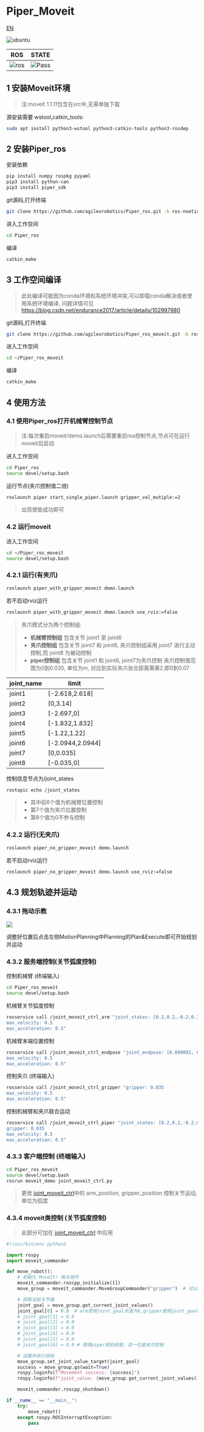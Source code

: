 # Piper_Moveit

[EN](README(EN).md)

![ubuntu](https://img.shields.io/badge/Ubuntu-20.04-orange.svg)

|ROS |STATE|
|---|---|
|![ros](https://img.shields.io/badge/ROS-noetic-blue.svg)|![Pass](https://img.shields.io/badge/Pass-blue.svg)|

## 1 安装Moveit环境

> 注:moveit 1.1.11包含在src中,无需单独下载

源安装需要 wstool,catkin_tools:

```bash
sudo apt install python3-wstool python3-catkin-tools python3-rosdep
```

## 2 安装Piper_ros

安装依赖

```bash
pip install numpy rospkg pyyaml
pip3 install python-can
pip3 install piper_sdk
```

git源码,打开终端

```bash
git clone https://github.com/agilexrobotics/Piper_ros.git -b ros-noetic-no-aloha
```

进入工作空间

```bash
cd Piper_ros
```

编译

```bash
catkin_make
```

## 3 工作空间编译

>此处编译可能因为conda环境和系统环境冲突,可以卸载conda解决或者使用系统环境编译, 问题详情可见 https://blog.csdn.net/endurance2017/article/details/102997980

git源码,打开终端

```bash
git clone https://github.com/agilexrobotics/Piper_ros_moveit.git -b ros-noetic-moveit
```

进入工作空间

```bash
cd ~/Piper_ros_moveit
```

编译

```bash
catkin_make
```

## 4 使用方法

### 4.1 使用Piper_ros打开机械臂控制节点

>注:每次重启moveit/demo.launch后需要重启ros控制节点,节点可在运行moveit后启动

进入工作空间

```bash
cd Piper_ros
source devel/setup.bash
```

运行节点(夹爪控制值二倍)

```bash
roslaunch piper start_single_piper.launch gripper_val_mutiple:=2
```

>出现使能成功即可

### 4.2 运行moveit

进入工作空间

```bash
cd ~/Piper_ros_moveit
source devel/setup.bash
```

### 4.2.1 运行(有夹爪)

```bash
roslaunch piper_with_gripper_moveit demo.launch
```

若不启动rviz运行

```bash
roslaunch piper_with_gripper_moveit demo.launch use_rviz:=false
```

>夹爪模式分为两个控制组:
>- **机械臂控制组** 包含关节 joint1 至 joint6
>- **夹爪控制组** 包含关节 joint7 和 joint8, 夹爪控制组采用 joint7 进行主动控制,而 joint8 为被动控制
>- **piper控制组** 包含关节 joint1 和 joint6, joint7为夹爪控制
> 夹爪控制值范围为0到0.035, 单位为m, 对应到实际夹爪张合距离需乘2,即0到0.07

|joint_name|     limit     |
|----------|  ---------    |
|joint1    | [-2.618,2.618]|
|joint2    | [0,3.14]|
|joint3    | [-2.697,0]|
|joint4    | [-1.832,1.832]|
|joint5    | [-1.22,1.22]|
|joint6    | [-2.0944,2.0944]|
|joint7    | [0,0.035]|
|joint8    | [-0.035,0]|

控制信息节点为/joint_states

```bash
rostopic echo /joint_states
```

>- 其中前6个值为机械臂位置控制
>- 第7个值为夹爪位置控制
>- 第8个值为0不参与控制

### 4.2.2 运行(无夹爪)

```bash
roslaunch piper_no_gripper_moveit demo.launch
```

若不启动rviz运行

```bash
roslaunch piper_no_gripper_moveit demo.launch use_rviz:=false
```

## 4.3 规划轨迹并运动

### 4.3.1 拖动示教

![](src/image/piper_moveit.png)

调整好位置后点击左侧MotionPlanning中Planning的Plan&Execute即可开始规划并运动

### 4.3.2 服务端控制(关节弧度控制)

控制机械臂 (终端输入)

```bash
cd Piper_ros_moveit
source devel/setup.bash
```

机械臂关节弧度控制

```bash
rosservice call /joint_moveit_ctrl_arm "joint_states: [0.2,0.2,-0.2,0.3,-0.2,0.5]
max_velocity: 0.5
max_acceleration: 0.5" 

```

机械臂末端位置控制

```bash
rosservice call /joint_moveit_ctrl_endpose "joint_endpose: [0.099091, 0.008422, 0.246447, -0.09079689034052749, 0.7663049838381912, -0.02157924359457128, 0.6356625934370577]
max_velocity: 0.5
max_acceleration: 0.5" 

```

控制夹爪 (终端输入)

```bash
rosservice call /joint_moveit_ctrl_gripper "gripper: 0.035
max_velocity: 0.5
max_acceleration: 0.5" 
```

控制机械臂和夹爪联合运动

```bash
rosservice call /joint_moveit_ctrl_piper "joint_states: [0.2,0.2,-0.2,0.3,-0.2,0.5]
gripper: 0.035
max_velocity: 0.5
max_acceleration: 0.5" 
```

### 4.3.3 客户端控制 (终端输入)

```bash
cd Piper_ros_moveit
source devel/setup.bash
rosrun moveit_demo joint_moveit_ctrl.py
```

> 更改 [joint_moveit_ctrl](src/moveit_demo/scripts/joint_moveit_ctrl.py)中的 arm_position, gripper_position 控制关节运动,单位为弧度

### 4.3.4 moveit类控制 (关节弧度控制)

> 此部分可加在 [joint_moveit_ctrl](src/moveit_demo/scripts/joint_moveit_ctrl.py) 中应用

```python
#!/usr/bin/env python3

import rospy
import moveit_commander

def move_robot():
    # 初始化 MoveIt! 相关组件
    moveit_commander.roscpp_initialize([])
    move_group = moveit_commander.MoveGroupCommander("gripper")  # 可以根据需要修改为 "arm"、"gripper"或"piper"

    # 获取当前关节值
    joint_goal = move_group.get_current_joint_values()
    joint_goal[0] = 0.0  # arm使用joint_goal长度为6,gripper使用joint_goal长度为1,piper使用joint_goal长度为7
    # joint_goal[1] = 0.0
    # joint_goal[2] = 0.0
    # joint_goal[3] = 0.0
    # joint_goal[4] = 0.0
    # joint_goal[5] = 0.0
    # joint_goal[6] = 0.0 # 使用piper规划组是，这一位是夹爪控制

    # 设置并执行目标
    move_group.set_joint_value_target(joint_goal)
    success = move_group.go(wait=True)
    rospy.loginfo(f"Movement success: {success}")
    rospy.loginfo(f"joint_value: {move_group.get_current_joint_values()}")

    moveit_commander.roscpp_shutdown()

if __name__ == "__main__":
    try:
        move_robot()
    except rospy.ROSInterruptException:
        pass
```
